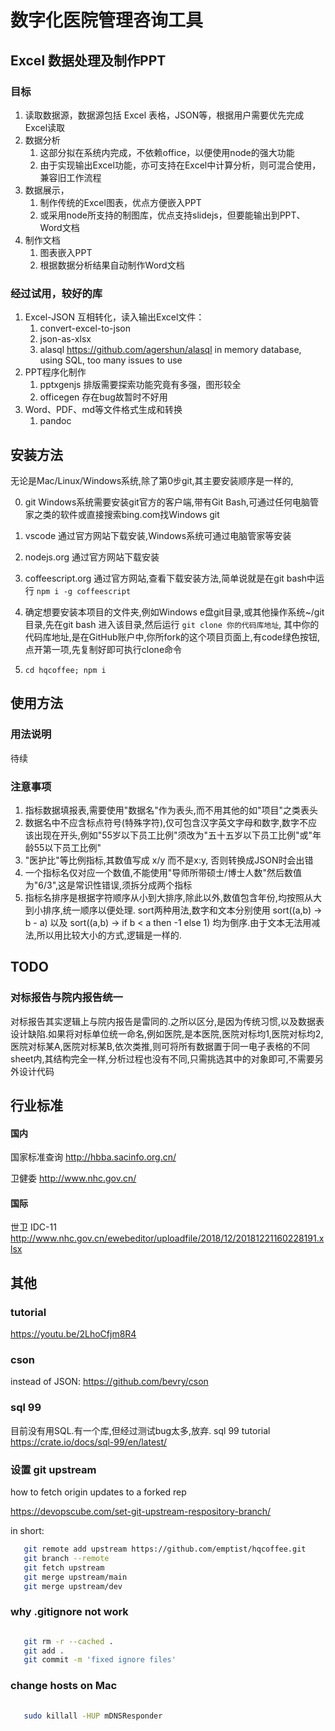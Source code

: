 # 数字化医院管理咨询工具

## Excel 数据处理及制作PPT

### 目标

1. 读取数据源，数据源包括 Excel 表格，JSON等，根据用户需要优先完成Excel读取
2. 数据分析
   1. 这部分拟在系统内完成，不依赖office，以便使用node的强大功能
   2. 由于实现输出Excel功能，亦可支持在Excel中计算分析，则可混合使用，兼容旧工作流程
3. 数据展示，
   1. 制作传统的Excel图表，优点方便嵌入PPT
   2. 或采用node所支持的制图库，优点支持slidejs，但要能输出到PPT、Word文档
4. 制作文档
   1. 图表嵌入PPT
   2. 根据数据分析结果自动制作Word文档

### 经过试用，较好的库

1. Excel-JSON 互相转化，读入输出Excel文件：
   1. convert-excel-to-json
   2. json-as-xlsx
   3. alasql <https://github.com/agershun/alasql> in memory database, using SQL, too many issues to use
2. PPT程序化制作
   1. pptxgenjs 排版需要探索功能究竟有多强，图形较全
   2. officegen 存在bug故暂时不好用
3. Word、PDF、md等文件格式生成和转换
   1. pandoc

## 安装方法

无论是Mac/Linux/Windows系统,除了第0步git,其主要安装顺序是一样的,

0. git Windows系统需要安装git官方的客户端,带有Git Bash,可通过任何电脑管家之类的软件或直接搜索bing.com找Windows git

1. vscode 通过官方网站下载安装,Windows系统可通过电脑管家等安装
2. nodejs.org 通过官方网站下载安装
3. coffeescript.org 通过官方网站,查看下载安装方法,简单说就是在git bash中运行 `npm i -g coffeescript`
4. 确定想要安装本项目的文件夹,例如Windows e盘git目录,或其他操作系统~/git目录,先在git bash 进入该目录,然后运行 `git clone 你的代码库地址`, 其中你的代码库地址,是在GitHub账户中,你所fork的这个项目页面上,有code绿色按钮,点开第一项,先复制好即可执行clone命令
5. `cd hqcoffee; npm i`

## 使用方法

### 用法说明

待续

### 注意事项

1. 指标数据填报表,需要使用"数据名"作为表头,而不用其他的如"项目"之类表头
2. 数据名中不应含标点符号(特殊字符),仅可包含汉字英文字母和数字,数字不应该出现在开头,例如"55岁以下员工比例"须改为"五十五岁以下员工比例"或"年龄55以下员工比例"
3. "医护比"等比例指标,其数值写成 x/y 而不是x:y, 否则转换成JSON时会出错
4. 一个指标名仅对应一个数值,不能使用"导师所带硕士/博士人数"然后数值为"6/3",这是常识性错误,须拆分成两个指标
5. 指标名排序是根据字符顺序从小到大排序,除此以外,数值包含年份,均按照从大到小排序,统一顺序以便处理. sort两种用法,数字和文本分别使用 sort((a,b) -> b - a) 以及 sort((a,b) -> if b < a then -1 else 1) 均为倒序.由于文本无法用减法,所以用比较大小的方式,逻辑是一样的.

## TODO

### 对标报告与院内报告统一

对标报告其实逻辑上与院内报告是雷同的.之所以区分,是因为传统习惯,以及数据表设计缺陷.如果将对标单位统一命名,例如医院,是本医院,医院对标均1,医院对标均2,医院对标某A,医院对标某B,依次类推,则可将所有数据置于同一电子表格的不同sheet内,其结构完全一样,分析过程也没有不同,只需挑选其中的对象即可,不需要另外设计代码

## 行业标准

#### 国内

   国家标准查询 <http://hbba.sacinfo.org.cn/>

   卫健委 <http://www.nhc.gov.cn/>

#### 国际

   世卫 IDC-11 <http://www.nhc.gov.cn/ewebeditor/uploadfile/2018/12/20181221160228191.xlsx>

## 其他

### tutorial

<https://youtu.be/2LhoCfjm8R4>

### cson

instead of JSON: <https://github.com/bevry/cson>

### sql 99

目前没有用SQL.有一个库,但经过测试bug太多,放弃.
sql 99 tutorial <https://crate.io/docs/sql-99/en/latest/>

### 设置 git upstream

how to fetch origin updates to a forked rep

<https://devopscube.com/set-git-upstream-respository-branch/>

in short:

``` bash
   git remote add upstream https://github.com/emptist/hqcoffee.git
   git branch --remote
   git fetch upstream
   git merge upstream/main 
   git merge upstream/dev

```

### why .gitignore not work

``` bash

   git rm -r --cached . 
   git add .
   git commit -m 'fixed ignore files'

```

### change hosts on Mac

```bash
   
   sudo killall -HUP mDNSResponder
   
```
